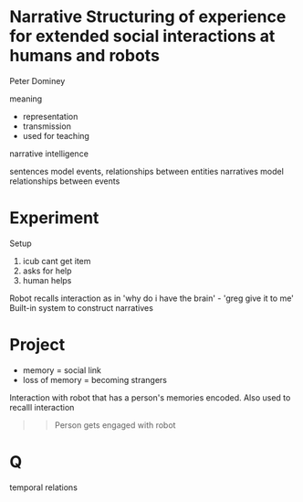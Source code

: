 # Narrative Structuring of experience for extended social interactions at humans and robots
Peter Dominey


meaning
- representation
- transmission
- used for teaching

narrative intelligence

sentences model events, relationships between entities
narratives model relationships between events

# Experiment
Setup 
1. icub cant get item
2. asks for help
3. human helps


Robot recalls interaction as in 'why do i have the brain' - 'greg give it to me'
Built-in system to construct narratives

# Project
- memory = social link
- loss of memory = becoming strangers

Interaction with robot that has a person's memories encoded.
Also used to recalll interaction

>> Person gets engaged with robot

# Q
temporal relations

